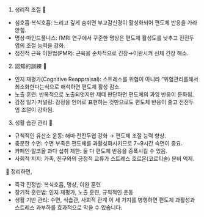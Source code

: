 1. 생리적 조절 🧘
* 심호흡·복식호흡: 느리고 깊게 숨쉬면 부교감신경이 활성화되어 편도체 반응을 가라앉힘.
* 명상·마인드풀니스: fMRI 연구에서 꾸준한 명상은 편도체 활성도를 낮추고 전전두엽의 조절 능력을 강화.
* 점진적 근육 이완법(PMR): 근육을 순차적으로 긴장→이완시켜 신체 긴장 해소.

2. 認知的訓練 🧩
* 인지 재평가(Cognitive Reappraisal): 스트레스를 위협이 아니라 “위험관리를해서 최소화한다는식으로  해석하면 편도체 활성 감소.
* 노출 훈련: 반복적으로 노출되엇지만   제떼 판단하면 편도체의 과잉 반응이 둔화됨.
* 감정 일기·저널링: 감정을 언어로 표현하는 것만으로도 편도체 반응이 줄고 전전두엽 조절이 강화됨.

3. 생활 습관 관리 🌱
* 규칙적인 유산소 운동: 해마·전전두엽 강화 → 편도체 조절 능력 향상.
* 충분한 수면: 수면 부족은 편도체를 과활성화시키므로 7~9시간 숙면이 중요.
* 카페인·알코올 과다 섭취 제한: 둘 다 편도체 반응을 증폭시킬 수 있음.
* 사회적 지지: 가족, 친구와의 긍정적 교류가 스트레스 호르몬(코르티솔) 분비 억제.

📌 정리하면,
* 즉각 진정법: 복식호흡, 명상, 이완 훈련
* 장기적 훈련법: 인지 재평가, 노출 훈련, 규칙적인 운동
* 생활 기반 관리: 수면, 식습관, 사회적 관계
이 세 가지를 병행하면 편도체 과활성과 스트레스 과부하를 효과적으로 막을 수 있습니다.



